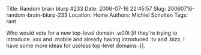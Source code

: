 Title: Random brain blurp #233
Date: 2006-07-16 22:45:57
Slug: 20060716-random-brain-blurp-233
Location: Home
Authors: Michiel Scholten
Tags: rant

<p>Who would vote for a new top-level domain .w00t [if they're trying to introduce .xxx and .mobile and already having introduced .tv and .bizz, I have some more ideas for useless top-level domains :)].</p>